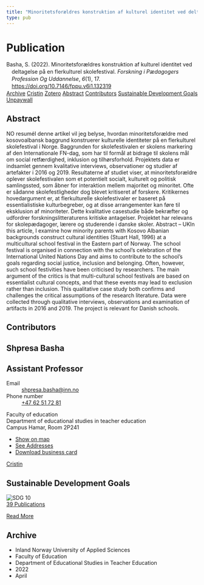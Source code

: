 ```yaml
---
title: "Minoritetsforældres konstruktion af kulturel identitet ved deltagelse på en flerkulturel skolefestival"
type: pub
---
```

<h1>Publication</h1>
<article id="csl-bib-container-5PILHJ3Z" class="csl-bib-container">
  <div class="csl-bib-body" style="line-height: 1.35; padding-left: 1em; text-indent:-1em;">
  <div class="csl-entry">Basha, S. (2022). Minoritetsfor&#xE6;ldres konstruktion af kulturel identitet ved deltagelse p&#xE5; en flerkulturel skolefestival. <i>Forskning i P&#xE6;dagogers Profession Og Uddannelse</i>, <i>6</i>(1), 17. <a href="https://doi.org/10.7146/fppu.v6i1.132319">https://doi.org/10.7146/fppu.v6i1.132319</a></div>
</div>
  <div class="csl-bib-buttons">
    <a href="#taxonomy-article-5PILHJ3Z" class="csl-bib-button">Archive</a>
    <a href="https://app.cristin.no/results/show.jsf?id=2017251" alt="Cristin URL" class="csl-bib-button">Cristin</a>
    <a href="http://zotero.org/groups/5022929/items/5PILHJ3Z" alt="Zotero URL" class="csl-bib-button">Zotero</a>
    <a href="#abstract-article-5PILHJ3Z" class="csl-bib-button">Abstract</a>
    <a href="#contributors-article-5PILHJ3Z" class="csl-bib-button">Contributors</a>
    <a href="#sdg-article-5PILHJ3Z" class="csl-bib-button">Sustainable Development Goals</a>
    <a href="https://tidsskrift.dk/FPPU/article/download/132319/177593" class="csl-bib-button">Unpaywall</a>
  </div>
  <div id="csl-bib-meta-container-5PILHJ3Z"></div>
</article>
<div id="csl-bib-meta-5PILHJ3Z" class="csl-bib-meta">
  <article id="abstract-article-5PILHJ3Z" class="abstract-article">
    <h1>Abstract</h1>
    NO resuméI denne artikel vil jeg belyse, hvordan minoritetsforældre med kosovoalbansk baggrund konstruerer kulturelle identiteter på en flerkulturel skolefestival i Norge. Baggrunden for skolefestivalen er skolens markering af den Internationale FN-dag, som har til formål at bidrage til skolens mål om social retfærdighed, inklusion og tilhørsforhold. Projektets data er indsamlet gennem kvalitative interviews, observationer og studier af artefakter i 2016 og 2019. Resultaterne af studiet viser, at minoritetsforældre oplever skolefestivalen som et potentielt socialt, kulturelt og politisk samlingssted, som åbner for interaktion mellem majoritet og minoritet. Ofte er sådanne skolefestligheder dog blevet kritiseret af forskere. Kritikernes hovedargument er, at flerkulturelle skolefestivaler er baseret på essentialistiske kulturbegreber, og at disse arrangementer kan føre til eksklusion af minoriteter. Dette kvalitative casestudie både bekræfter og udfordrer forskningslitteraturens kritiske antagelser. Projektet har relevans for skolepædagoger, lærere og studerende i danske skoler. Abstract – UKIn this article, I examine how minority parents with Kosovo Albanian backgrounds construct cultural identities (Stuart Hall, 1996) at a multicultural school festival in the Eastern part of Norway. The school festival is organised in connection with the school’s celebration of the International United Nations Day and aims to contribute to the school’s goals regarding social justice, inclusion and belonging. Often, however, such school festivities have been criticised by researchers. The main argument of the critics is that multi-cultural school festivals are based on essentialist cultural concepts, and that these events may lead to exclusion rather than inclusion. This qualitative case study both confirms and challenges the critical assumptions of the research literature. Data were collected through qualitative interviews, observations and examination of artifacts in 2016 and 2019. The project is relevant for Danish schools.
  </article>
  <article id="contributors-article-5PILHJ3Z" class="contributors-article">
    <h1>Contributors</h1>
    <div class="personas">
<div class="vrtx-hinn-person-card">
<div class="photo">
<i class="lar la-user-circle missing-person"></i>
</div>
<div class="info">
<hgroup><h1>Shpresa Basha</h1>
<h2>Assistant Professor</h2>
</hgroup><dl>
<dt>Email</dt>
<dd>
<a href="mailto:shpresa.basha@inn.no">shpresa.basha@inn.no</a>
</dd>
<dt>Phone number</dt>
<dd><a href="tel:+4762517281">
+47 62 51 72 81
</a></dd>
</dl>
<p>
Faculty of education<br>
Department of educational studies in teacher education<br>
Campus Hamar,
Room 2P241
</p>
<ul class="vrtx-hinn-links">
<li><a href="https://www.google.com/maps?q=60.796004,11.072099">Show on map</a></li>
<li><a href="https://www.inn.no/english/find-an-employee/shpresa-basha.html#vrtx-hinn-addresses">See Addresses</a></li>
<li><a href="https://www.inn.no/english/find-an-employee/shpresa-basha.html?vrtx=vcf">Download business card</a></li>
</ul>
</div>
</div>
<a href="https://app.cristin.no/persons/show.jsf?id=779375" alt="Cristin URL" class="personas-cristin">Cristin</a>
</div>
  </article>
  <article id="sdg-article-5PILHJ3Z" class="sdg-article">
    <h1>Sustainable Development Goals</h1>
    <div class="sdg-container"><div id="sdg10" class="sdg">
<img src="{{< params subfolder >}}images/sdg/sdg10_en.png" class="image" alt="SDG 10">
<div class="sdg-overlay">
<a href="{{< params subfolder >}}en/archive/?sdg=10#archive" class="sdg-publication-count"><span>39</span> Publications</a>
<p><a href="https://sdgs.un.org/goals/goal10" class="sdg-read-more">Read More</a></p>
</div>
</div></div>
  </article>
  <article id="taxonomy-article-5PILHJ3Z" class="taxonomy-article">
    <h1>Archive</h1>
    <ul>
      <li>Inland Norway University of Applied Sciences</li>
      <li>Faculty of Education</li>
      <li>Department of Educational Studies in Teacher Education</li>
      <li>2022</li>
      <li>April</li>
    </ul>
  </article>
</div>
